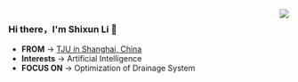 <a href="https://github.com/Linxson/github-readme-stats">
  <img align="right" src="https://github-readme-stats.vercel.app/api?username=Linxson&hide_title=true&hide_border=true&show_icons=true&theme=vue&count_private=true" />
</a>

### Hi there，I'm Shixun Li :wave:
- **FROM** -> [TJU in Shanghai, China](https://blog.csdn.net/NUX_A)
- **Interests** -> Artificial Intelligence
- **FOCUS ON** -> Optimization of Drainage System

